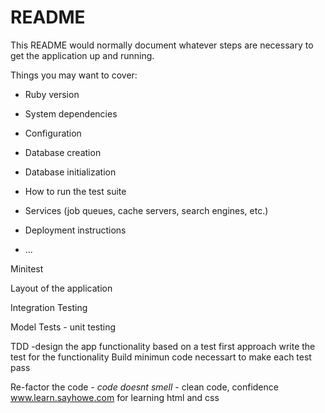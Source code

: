 # README

This README would normally document whatever steps are necessary to get the
application up and running.

Things you may want to cover:

* Ruby version

* System dependencies

* Configuration

* Database creation

* Database initialization

* How to run the test suite

* Services (job queues, cache servers, search engines, etc.)

* Deployment instructions

* ...

Minitest

Layout of the application

Integration Testing

Model Tests - unit testing

TDD -design the app functionality based on a test first approach
write the test for the functionality
Build minimun code necessart to make each test pass

Re-factor the code - *code doesnt smell* - clean code, confidence
www.learn.sayhowe.com for learning html and css
